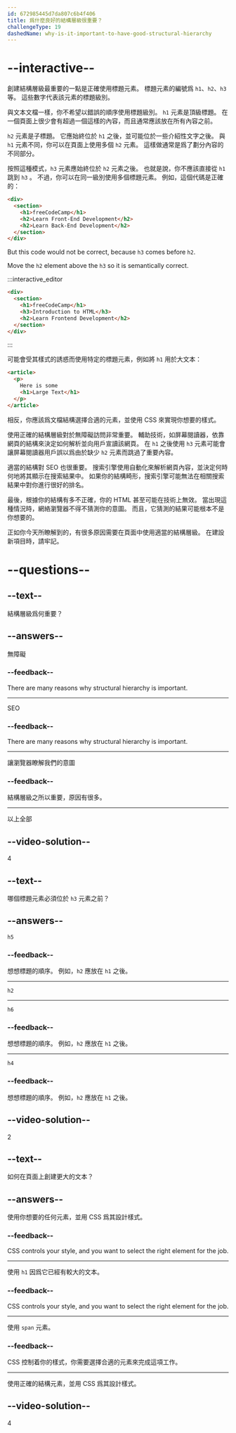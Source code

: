 ```yaml
---
id: 672985445d7da807c6b4f406
title: 爲什麼良好的結構層級很重要？
challengeType: 19
dashedName: why-is-it-important-to-have-good-structural-hierarchy
---
```


# --interactive--

創建結構層級最重要的一點是正確使用標題元素。 標題元素的編號爲 `h1`、`h2`、`h3` 等。 這些數字代表該元素的標題級別。

與文本文檔一樣，你不希望以錯誤的順序使用標題級別。 `h1` 元素是頂級標題。 在一個頁面上很少會有超過一個這樣的內容，而且通常應該放在所有內容之前。

`h2` 元素是子標題。 它應始終位於 `h1` 之後，並可能位於一些介紹性文字之後。 與 `h1` 元素不同，你可以在頁面上使用多個 `h2` 元素。 這樣做通常是爲了劃分內容的不同部分。

按照這種模式，`h3` 元素應始終位於 `h2` 元素之後。 也就是說，你不應該直接從 `h1` 跳到 `h3` 。 不過，你可以在同一級別使用多個標題元素。 例如，這個代碼是正確的：

```html
<div>
  <section>
    <h1>freeCodeCamp</h1>
    <h2>Learn Front-End Development</h2>
    <h2>Learn Back-End Development</h2>
  </section>
</div>
```

But this code would not be correct, because `h3` comes before `h2`.

Move the `h2` element above the `h3` so it is semantically correct.

:::interactive_editor

```html
<div>
  <section>
    <h1>freeCodeCamp</h1>
    <h3>Introduction to HTML</h3>
    <h2>Learn Frontend Development</h2>
  </section>
</div>
```

:::

可能會受其樣式的誘惑而使用特定的標題元素，例如將 `h1` 用於大文本：

```html
<article>
  <p>
    Here is some
    <h1>Large Text</h1>
  </p>
</article>
```

相反，你應該爲文檔結構選擇合適的元素，並使用 CSS 來實現你想要的樣式。

使用正確的結構層級對於無障礙訪問非常重要。 輔助技術，如屏幕閱讀器，依靠網頁的結構來決定如何解析並向用戶宣讀該網頁。 在 `h1` 之後使用 `h3` 元素可能會讓屏幕閱讀器用戶誤以爲由於缺少 `h2` 元素而跳過了重要內容。

適當的結構對 SEO 也很重要。 搜索引擎使用自動化來解析網頁內容，並決定何時何地將其顯示在搜索結果中。 如果你的結構畸形，搜索引擎可能無法在相關搜索結果中對你進行很好的排名。

最後，根據你的結構有多不正確，你的 HTML 甚至可能在技術上無效。 當出現這種情況時，網絡瀏覽器不得不猜測你的意圖。 而且，它猜測的結果可能根本不是你想要的。

正如你今天所瞭解到的，有很多原因需要在頁面中使用適當的結構層級。 在建設新項目時，請牢記。

# --questions--

## --text--

結構層級爲何重要？

## --answers--

無障礙

### --feedback--

There are many reasons why structural hierarchy is important.

---

SEO

### --feedback--

There are many reasons why structural hierarchy is important.

---

讓瀏覽器瞭解我們的意圖

### --feedback--

結構層級之所以重要，原因有很多。

---

以上全部

## --video-solution--

4

## --text--

哪個標題元素必須位於 `h3` 元素之前？

## --answers--

`h5`

### --feedback--

想想標題的順序。 例如，`h2` 應放在 `h1` 之後。

---

`h2`

---

`h6`

### --feedback--

想想標題的順序。 例如，`h2` 應放在 `h1` 之後。

---

`h4`

### --feedback--

想想標題的順序。 例如，`h2` 應放在 `h1` 之後。

## --video-solution--

2

## --text--

如何在頁面上創建更大的文本？

## --answers--

使用你想要的任何元素，並用 CSS 爲其設計樣式。

### --feedback--

CSS controls your style, and you want to select the right element for the job.

---

使用 `h1` 因爲它已經有較大的文本。

### --feedback--

CSS controls your style, and you want to select the right element for the job.

---

使用 `span` 元素。

### --feedback--

CSS 控制着你的樣式，你需要選擇合適的元素來完成這項工作。

---

使用正確的結構元素，並用 CSS 爲其設計樣式。

## --video-solution--

4
